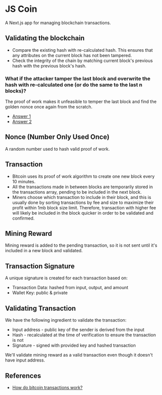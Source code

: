 # JS Coin

A Next.js app for managing blockchain transactions.

## Validating the blockchain

- Compare the existing hash with re-calculated hash. This ensures that any attributes on the current block has not been tampered.
- Check the integrity of the chain by matching current block's previous hash with the previous block's hash.

### What if the attacker tamper the last block and overwrite the hash with re-calculated one (or do the same to the last n blocks)?

The proof of work makes it unfeasible to temper the last block and find the golden nonce once again from the scratch.

- [Answer 1](https://bitcoin.stackexchange.com/questions/79258/how-to-protect-the-latest-block-in-block-chain-be-tampered)
- [Answer 2](https://bitcoin.stackexchange.com/questions/71855/tampering-with-the-last-block)

## Nonce (Number Only Used Once)

A random number used to hash valid proof of work.

## Transaction

- Bitcoin uses its proof of work algorithm to create one new block every 10 minutes.
- All the transactions made in between blocks are temporarily stored in the transactions array, pending to be included in the next block.
- Miners choose which transaction to include in their block, and this is usually done by sorting transactions by fee and size to maximize their profit within 1mb block size limit. Therefore, transaction with higher fee will likely be included in the block quicker in order to be validated and confirmed.

## Mining Reward

Mining reward is added to the pending transaction, so it is not sent until it's included in a new block and validated.

## Transaction Signature

A unique signature is created for each transaction based on:

- Transaction Data: hashed from input, output, and amount
- Wallet Key: public & private

## Validating Transaction

We have the following ingredient to validate the transaction:

- Input address - public key of the sender is derived from the input
- Hash - recalculated at the time of verification to ensure the transaction is not
- Signature - signed with provided key and hashed transaction

We'll validate mining reward as a valid transaction even though it doesn't have input address.

## References

- [How do bitcoin transactions work?](https://www.coindesk.com/learn/bitcoin-101/how-do-bitcoin-transactions-work)
